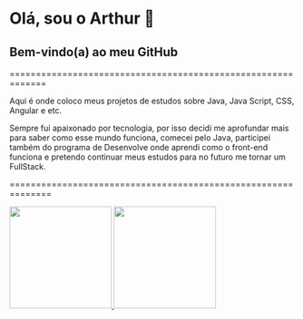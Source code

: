 # Olá, sou o Arthur :call_me_hand:

## Bem-vindo(a) ao meu GitHub 

=============================================================

Aqui é onde coloco meus projetos de estudos sobre Java, Java Script, CSS, Angular e etc.

Sempre fui apaixonado por tecnologia, por isso decidi me aprofundar mais para saber como esse mundo funciona, comecei pelo Java, participei também do programa de Desenvolve onde aprendi como o front-end funciona e pretendo continuar meus estudos para no futuro me tornar um FullStack.

==============================================================


 <div>
  <a href="https://github.com/arthurs159">
  <img height="180em" src="https://github-readme-stats.vercel.app/api?username=arthurs159&show_icons=true&theme=default&include_all_commits=true&count_private=true"/>
  <img height="180em" src="https://github-readme-stats.vercel.app/api/top-langs/?username=arthurs159&layout=compact&langs_count=7&theme=default"/>
</div>
